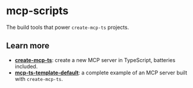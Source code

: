 # mcp-scripts

The build tools that power `create-mcp-ts` projects.

## Learn more

- **[create-mcp-ts](https://github.com/stephencme/create-mcp-ts)**: create a new MCP server in TypeScript, batteries included.
- **[mcp-ts-template-default](https://github.com/stephencme/create-mcp-ts/tree/main/packages/mcp-ts-template-default)**: a complete example of an MCP server built with `create-mcp-ts`.

